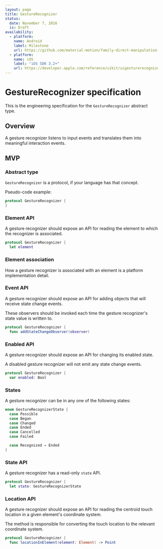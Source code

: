```yaml
---
layout: page
title: GestureRecognizer
status:
  date: November 7, 2016
  is: Draft
availability:
  - platform:
    name: Android
    label: Milestone
    url: https://github.com/material-motion/family-direct-manipulation-android/milestone/1
  - platform:
    name: iOS
    label: "iOS SDK 3.2+"
    url: https://developer.apple.com/reference/uikit/uigesturerecognizer
---
```


# GestureRecognizer specification

This is the engineering specification for the `GestureRecognizer` abstract type.

## Overview

A gesture recognizer listens to input events and translates them into meaningful interaction events.

## MVP

### Abstract type

`GestureRecognizer` is a protocol, if your language has that concept.

Pseudo-code example:

```swift
protocol GestureRecognizer {
}
```

### Element API

A gesture recognizer should expose an API for reading the element to which the recognizer is
associated.

```swift
protocol GestureRecognizer {
  let element
```

### Element association

How a gesture recognizer is associated with an element is a platform implementation detail.

### Event API

A gesture recognizer should expose an API for adding objects that will receive state change events.

These observers should be invoked each time the gesture recognizer's state value is written to.

```swift
protocol GestureRecognizer {
  func addStateChangeObserver(observer)
```

### Enabled API

A gesture recognizer should expose an API for changing its enabled state.

A disabled gesture recognizer will not emit any state change events.

```swift
protocol GestureRecognizer {
  var enabled: Bool
```

### States

A gesture recognizer can be in any one of the following states:

```swift
enum GestureRecognizerState {
  case Possible
  case Began
  case Changed
  case Ended
  case Cancelled
  case Failed

  case Recognized = Ended
}
```

### State API

A gesture recognizer has a read-only `state` API.

```swift
protocol GestureRecognizer {
  let state: GestureRecognizerState
```

### Location API

A gesture recognizer should expose an API for reading the centroid touch location in a given
element's coordinate system.

The method is responsible for converting the touch location to the relevant coordinate system.

```swift
protocol GestureRecognizer {
  func locationInElement(element: Element) -> Point
```
